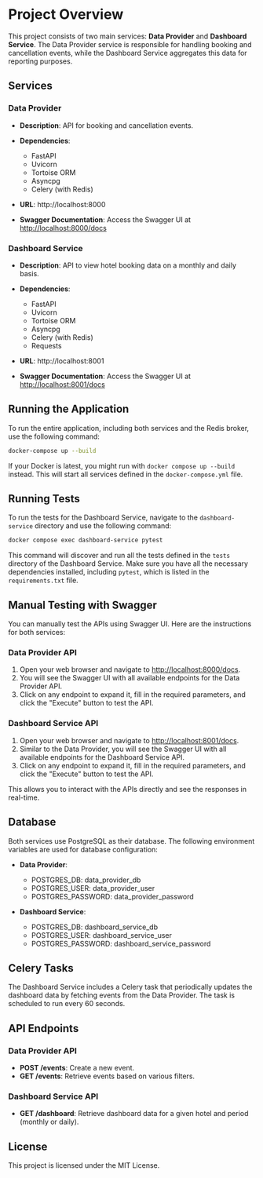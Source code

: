 # Project Overview

This project consists of two main services: **Data Provider** and **Dashboard Service**. The Data Provider service is responsible for handling booking and cancellation events, while the Dashboard Service aggregates this data for reporting purposes.

## Services

### Data Provider

- **Description**: API for booking and cancellation events.
- **Dependencies**:
  - FastAPI
  - Uvicorn
  - Tortoise ORM
  - Asyncpg
  - Celery (with Redis)
- **URL**: http://localhost:8000

- **Swagger Documentation**: Access the Swagger UI at [http://localhost:8000/docs](http://localhost:8000/docs)

### Dashboard Service

- **Description**: API to view hotel booking data on a monthly and daily basis.
- **Dependencies**:
  - FastAPI
  - Uvicorn
  - Tortoise ORM
  - Asyncpg
  - Celery (with Redis)
  - Requests
- **URL**: http://localhost:8001

- **Swagger Documentation**: Access the Swagger UI at [http://localhost:8001/docs](http://localhost:8001/docs)

## Running the Application

To run the entire application, including both services and the Redis broker, use the following command:
```bash
docker-compose up --build
```
If your Docker is latest, you might run with `docker compose up --build` instead. This will start all services defined in the `docker-compose.yml` file.

## Running Tests

To run the tests for the Dashboard Service, navigate to the `dashboard-service` directory and use the following command:
```bash
docker compose exec dashboard-service pytest
```
This command will discover and run all the tests defined in the `tests` directory of the Dashboard Service. Make sure you have all the necessary dependencies installed, including `pytest`, which is listed in the `requirements.txt` file.

## Manual Testing with Swagger

You can manually test the APIs using Swagger UI. Here are the instructions for both services:

### Data Provider API

1. Open your web browser and navigate to [http://localhost:8000/docs](http://localhost:8000/docs).
2. You will see the Swagger UI with all available endpoints for the Data Provider API.
3. Click on any endpoint to expand it, fill in the required parameters, and click the "Execute" button to test the API.

### Dashboard Service API

1. Open your web browser and navigate to [http://localhost:8001/docs](http://localhost:8001/docs).
2. Similar to the Data Provider, you will see the Swagger UI with all available endpoints for the Dashboard Service API.
3. Click on any endpoint to expand it, fill in the required parameters, and click the "Execute" button to test the API.

This allows you to interact with the APIs directly and see the responses in real-time.

## Database

Both services use PostgreSQL as their database. The following environment variables are used for database configuration:

- **Data Provider**:
  - POSTGRES_DB: data_provider_db
  - POSTGRES_USER: data_provider_user
  - POSTGRES_PASSWORD: data_provider_password

- **Dashboard Service**:
  - POSTGRES_DB: dashboard_service_db
  - POSTGRES_USER: dashboard_service_user
  - POSTGRES_PASSWORD: dashboard_service_password

## Celery Tasks

The Dashboard Service includes a Celery task that periodically updates the dashboard data by fetching events from the Data Provider. The task is scheduled to run every 60 seconds.

## API Endpoints

### Data Provider API

- **POST /events**: Create a new event.
- **GET /events**: Retrieve events based on various filters.

### Dashboard Service API

- **GET /dashboard**: Retrieve dashboard data for a given hotel and period (monthly or daily).

## License

This project is licensed under the MIT License.
